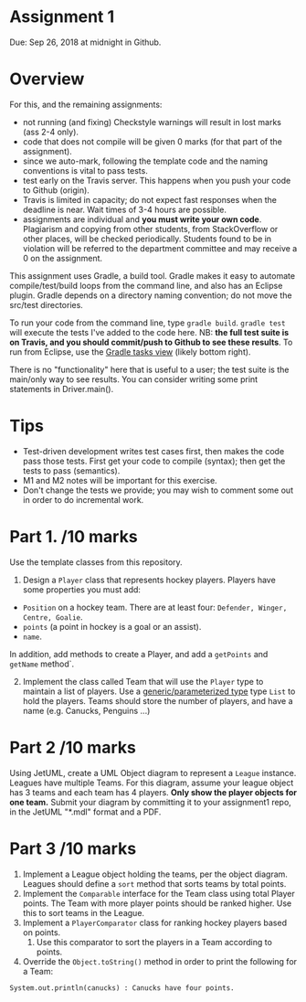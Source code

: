 # Assignment 1

Due: Sep 26, 2018 at midnight in Github.

# Overview
For this, and the remaining assignments: 
- not running (and fixing) Checkstyle warnings will result in lost marks (ass 2-4 only).
- code that does not compile will be given 0 marks (for that part of the assignment).
- since we auto-mark, following the template code and the naming conventions is vital to pass tests. 
- test early on the Travis server. This happens when you push your code to Github (origin). 
- Travis is limited in capacity; do not expect fast responses when the deadline is near. Wait times of 3-4 hours are possible.
- assignments are individual and **you must write your own code**. Plagiarism and copying from other students, from StackOverflow or other places, will be checked periodically. Students found to be in violation will be referred to the department committee and may receive a 0 on the assignment.

This assignment uses Gradle, a build tool. Gradle makes it easy to automate compile/test/build loops from the command line, and also has an Eclipse plugin. Gradle depends on a directory naming convention; do not move the src/test directories. 

To run your code from the command line, type `gradle build`. `gradle test` will execute the tests I've added to the code here. NB: **the full test suite is on Travis, and you should commit/push to Github to see these results**.
To run from Eclipse, use the [Gradle tasks view](http://www.vogella.com/tutorials/EclipseGradle/article.html#using-the-gradle-tasks-view) (likely bottom right).

There is no "functionality" here that is useful to a user; the test suite is the main/only way to see results. You can consider writing some print statements in Driver.main().

# Tips
- Test-driven development writes test cases first, then makes the code pass those tests. First get your code to compile (syntax); then get the tests to pass (semantics).
- M1 and M2 notes will be important for this exercise.
- Don't change the tests we provide; you may wish to comment some out in order to do incremental work. 

# Part 1. /10 marks

Use the template classes from this repository. 

1. Design a `Player` class that represents hockey players. Players have some properties you must add:

- `Position` on a hockey team. There are at least four: `Defender, Winger, Centre, Goalie`.
- `points` (a point in hockey is a goal or an assist). 
- `name`.

In addition, add methods to create a Player, and add a `getPoints` and `getName` method`.

2. Implement the class called Team that will use the `Player` type to maintain a list of players. Use a [generic/parameterized type](https://docs.oracle.com/javase/tutorial/java/generics/types.html) type `List` to hold the players. Teams should store the number of players, and have a name (e.g. Canucks, Penguins ...) 

# Part 2 /10 marks
Using JetUML, create a UML Object diagram to represent a `League` instance. Leagues have multiple Teams. For this diagram, assume your league object has 3 teams and each team has 4 players. **Only show the player objects for one team.** Submit your diagram by committing it to your assignment1 repo, in the JetUML "*.mdl" format and a PDF.  

# Part 3  /10 marks
1. Implement a League object holding the teams, per the object diagram. Leagues should define a `sort` method that sorts teams by total points. 
1. Implement the `Comparable` interface for the Team class using total Player points. The Team with more player points should be ranked higher. Use this to sort teams in the League.
1. Implement a `PlayerComparator` class for ranking hockey players based on points. 
    1. Use this comparator to sort the players in a Team according to points.  
1. Override the `Object.toString()` method in order to print the following for a Team:

`System.out.println(canucks)
: Canucks have four points.`

